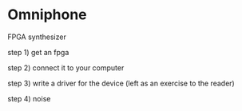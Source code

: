 # Omniphone
FPGA synthesizer

step 1) get an fpga

step 2) connect it to your computer

step 3) write a driver for the device (left as an exercise to the reader)

step 4) noise
